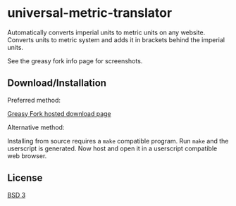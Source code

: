# universal-metric-translator

Automatically converts imperial units to metric units on any website. Converts units to metric system and adds it in brackets behind the imperial units.

See the greasy fork info page for screenshots.

## Download/Installation

Preferred method:

[Greasy Fork hosted download page](https://greasyfork.org/en/scripts/17411-universal-metric-translator)

Alternative method:

Installing from source requires a `make` compatible program. Run `make` and the userscript is generated. Now host and open it in a userscript compatible web browser.

## License

[BSD 3](https://opensource.org/licenses/BSD-3-Clause)
